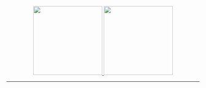 <p align="center">
  <a href="https://github.com/AugustoWinkler">
    <img height=180 src="https://github-readme-stats.vercel.app/api?username=AugustoWinkler&show_icons=true&theme=transparent&cache_seconds=3600" />
    <img height=180 src="https://github-readme-stats.vercel.app/api/top-langs/?username=AugustoWinkler&layout=compact&theme=transparent&cache_seconds=3600" />
  </a>
</p>

---



